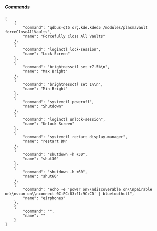 ##### [Commands](/drawble/KdeConnectCommands)
	[
	    {
	        "command": "qdbus-qt5 org.kde.kded5 /modules/plasmavault forceCloseAllVaults",
	        "name": "Forcefully Close All Vaults"
	    },
	    {
	        "command": "loginctl lock-session",
	        "name": "Lock Screen"
	    },
	    {
	        "command": "brightnessctl set +7.5%\n",
	        "name": "Max Bright"
	    },
	    {
	        "command": "brightnessctl set 1%\n",
	        "name": "Min Bright"
	    },
	    {
	        "command": "systemctl poweroff",
	        "name": "Shutdown"
	    },
	    {
	        "command": "loginctl unlock-session",
	        "name": "Unlock Screen"
	    },
	    {
	        "command": "systemctl restart display-manager",
	        "name": "restart DM"
	    },
	    {
	        "command": "shutdown -h +30",
	        "name": "shut30"
	    },
	    {
	        "command": "shutdown -h +60",
	        "name": "shut60"
	    },
	    {
	        "command": "echo -e 'power on\\ndiscoverable on\\npairable on\\nscan on\\nconnect 0C:FC:83:01:9C:CD' | bluetoothctl",
	        "name": "eirphones"
	    },
	    {
	        "command": "",
	        "name": ""
	    }
	]